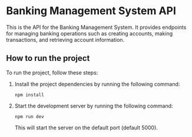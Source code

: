 # Banking Management System API

This is the API for the Banking Management System. It provides endpoints for managing banking operations such as creating accounts, making transactions, and retrieving account information.

## How to run the project

To run the project, follow these steps:

1. Install the project dependencies by running the following command:

   ```
   npm install
   ```

2. Start the development server by running the following command:

   ```
   npm run dev
   ```

   This will start the server on the default port (default 5000).
